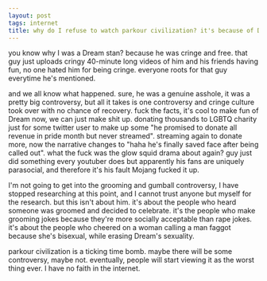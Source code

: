 ```yaml
---
layout: post
tags: internet
title: why do I refuse to watch parkour civilization? it's because of Dream.
---
```


you know why I was a Dream stan? because he was cringe and free. that guy just uploads cringy 40-minute long videos of him and his friends having fun, no one hated him for being cringe. everyone roots for that guy everytime he's mentioned.

and we all know what happened. sure, he was a genuine asshole, it was a pretty big controversy, but all it takes is one controversy and cringe culture took over with no chance of recovery. fuck the facts, it's cool to make fun of Dream now, we can just make shit up. donating thousands to LGBTQ charity just for some twitter user to make up some "he promised to donate all revenue in pride month but never streamed". streaming again to donate more, now the narrative changes to "haha he's finally saved face after being called out". what the fuck was the glow squid drama about again? guy just did something every youtuber does but apparently his fans are uniquely parasocial, and therefore it's his fault Mojang fucked it up.

I'm not going to get into the grooming and gumball controversy, I have stopped researching at this point, and I cannot trust anyone but myself for the research. but this isn't about him. it's about the people who heard someone was groomed and decided to celebrate. it's the people who make grooming jokes because they're more socially acceptable than rape jokes. it's about the people who cheered on a woman calling a man faggot because she's bisexual, while erasing Dream's sexuality.

parkour civilization is a ticking time bomb. maybe there will be some controversy, maybe not. eventually, people will start viewing it as the worst thing ever. I have no faith in the internet.
